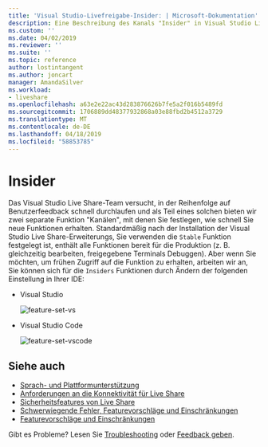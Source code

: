 ```yaml
---
title: 'Visual Studio-Livefreigabe-Insider: | Microsoft-Dokumentation'
description: Eine Beschreibung des Kanals "Insider" in Visual Studio Live Share.
ms.custom: ''
ms.date: 04/02/2019
ms.reviewer: ''
ms.suite: ''
ms.topic: reference
author: lostintangent
ms.author: joncart
manager: AmandaSilver
ms.workload:
- liveshare
ms.openlocfilehash: a63e2e22ac43d283876626b7fe5a2f016b5489fd
ms.sourcegitcommit: 1706889dd48377932868a03e88fbd2b4512a3729
ms.translationtype: MT
ms.contentlocale: de-DE
ms.lasthandoff: 04/18/2019
ms.locfileid: "58853785"
---
```

<!--
Copyright © Microsoft Corporation
All rights reserved.
Creative Commons Attribution 4.0 License (International): https://creativecommons.org/licenses/by/4.0/legalcode
-->

# <a name="insiders"></a>Insider

Das Visual Studio Live Share-Team versucht, in der Reihenfolge auf Benutzerfeedback schnell durchlaufen und als Teil eines solchen bieten wir zwei separate Funktion "Kanälen", mit denen Sie festlegen, wie schnell Sie neue Funktionen erhalten. Standardmäßig nach der Installation der Visual Studio Live Share-Erweiterungs, Sie verwenden die `Stable` Funktion festgelegt ist, enthält alle Funktionen bereit für die Produktion (z. B. gleichzeitig bearbeiten, freigegebene Terminals Debuggen). Aber wenn Sie möchten, um frühen Zugriff auf die Funktion zu erhalten, arbeiten wir an, Sie können sich für die `Insiders` Funktionen durch Ändern der folgenden Einstellung in Ihrer IDE:

* Visual Studio

    ![feature-set-vs](../media/feature-set-vs.png)

* Visual Studio Code 

    ![feature-set-vscode](../media/feature-set-vscode.png)

## <a name="see-also"></a>Siehe auch

- [Sprach- und Plattformunterstützung](platform-support.md)
- [Anforderungen an die Konnektivität für Live Share](connectivity.md)
- [Sicherheitsfeatures von Live Share](security.md)
- [Schwerwiegende Fehler, Featurevorschläge und Einschränkungen](https://aka.ms/vsls-issues)
- [Featurevorschläge und Einschränkungen](https://aka.ms/vsls-feature-requests)

Gibt es Probleme? Lesen Sie [Troubleshooting](../troubleshooting.md) oder [Feedback geben](../support.md).
